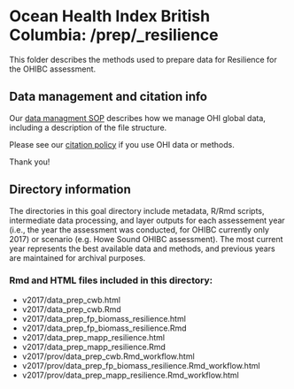 # Ocean Health Index British Columbia: /prep/_resilience

This folder describes the methods used to prepare data for Resilience for the OHIBC assessment.

## Data management and citation info

Our [data managment SOP](https://rawgit.com/OHI-Science/ohiprep/master/src/dataOrganization_SOP.html) describes how we manage OHI global data, including a description of the file structure.

Please see our [citation policy](http://ohi-science.org/citation-policy/) if you use OHI data or methods.

Thank you!

## Directory information

The directories in this goal directory include metadata, R/Rmd scripts, intermediate data processing, and layer outputs for each assessement year (i.e., the year the assessment was conducted, for OHIBC currently only 2017) or scenario (e.g. Howe Sound OHIBC assessment).  The most current year represents the best available data and methods, and previous years are maintained for archival purposes.

### Rmd and HTML files included in this directory:

* v2017/data_prep_cwb.html
* v2017/data_prep_cwb.Rmd
* v2017/data_prep_fp_biomass_resilience.html
* v2017/data_prep_fp_biomass_resilience.Rmd
* v2017/data_prep_mapp_resilience.html
* v2017/data_prep_mapp_resilience.Rmd
* v2017/prov/data_prep_cwb.Rmd_workflow.html
* v2017/prov/data_prep_fp_biomass_resilience.Rmd_workflow.html
* v2017/prov/data_prep_mapp_resilience.Rmd_workflow.html

